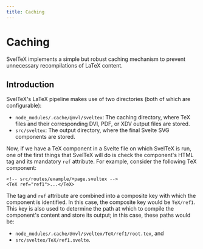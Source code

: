 ```yaml
---
title: Caching
---
```


# Caching

<p class="text-lg py-2">
SvelTeX implements a simple but robust caching mechanism to prevent unnecessary recompilations of LaTeX content.
</p>

## Introduction

SvelTeX's LaTeX pipeline makes use of two directories (both of which are
configurable):

-   `node_modules/.cache/@nvl/sveltex`: The caching directory, where TeX files
    and their corresponding DVI, PDF, or XDV output files are stored.
-   `src/sveltex`: The output directory, where the final Svelte SVG components
    are stored.

Now, if we have a TeX component in a Svelte file on which SvelTeX is run, one of
the first things that SvelTeX will do is check the component's HTML tag and its
mandatory `ref` attribute. For example, consider the following TeX component:

```sveltex
<!-- src/routes/example/+page.sveltex -->
<TeX ref="ref1">...</TeX>
```

The tag and `ref` attribute are combined into a composite key with which the
component is identified. In this case, the composite key would be `TeX/ref1`.
This key is also used to determine the path at which to compile the component's
content and store its output; in this case, these paths would be:
-   `node_modules/.cache/@nvl/sveltex/TeX/ref1/root.tex`, and
-   `src/sveltex/TeX/ref1.svelte`.
